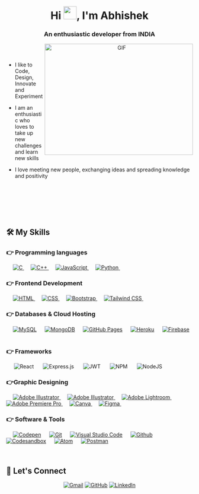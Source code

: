 <h1 align="center">Hi <img src="https://media.giphy.com/media/hvRJCLFzcasrR4ia7z/giphy.gif" width="35">, I'm Abhishek </h1>
<h3 align="center" >An enthusiastic developer from INDIA</h3>
<a target="_blank" align="center">
  <img align="right" top="500" height="300" width="400" alt="GIF" src="https://media.giphy.com/media/SWoSkN6DxTszqIKEqv/giphy.gif">
</a>
<br/>
<br/>

-  I like to Code, Design, Innovate and Experiment
  
-  I am an enthusiastic who loves to take up new challenges and learn new skills
  
-  I love meeting new people, exchanging ideas and spreading knowledge and positivity

<br/>
<br/>
<br/>
<br/>
<br/>
<!-- <p align="center"> <img src="https://komarev.com/ghpvc/?username=abhii30&label=Profile%20Views%20&color=dc143c&style=plastic" alt="Abhii30" /> </p> -->

## 🛠️ My Skills

### 👉 Programming languages

<p align="left"> 
  &emsp; 
  <a href="https://www.cprogramming.com/" target="_blank"> 
    <img alt="C" src="https://img.shields.io/badge/C%20-%232370ED.svg?logo=c&logoColor=white">
  </a> 
  &emsp;
  <a href="https://www.w3schools.com/cpp/" target="_blank"> 
    <img alt="C++" src="https://img.shields.io/badge/C++%20-%2300599C.svg?logo=c%2B%2B&logoColor=white">
  </a> 
  &emsp;
  <a href="https://developer.mozilla.org/en-US/docs/Web/JavaScript" target="_blank"> 
     <img alt="JavaScript" src="https://img.shields.io/badge/JavaScript%20-%23F7DF1E.svg?logo=javascript&logoColor=black">
   </a>
  &emsp;
	 <a href="https://docs.python.org/3/" target="_blank"> 
     <img alt="Python" src="https://img.shields.io/badge/python-3670A0?style=flate&logo=python&logoColor=ffdd54">
   </a>
  &emsp;
</p>

### 👉 Frontend Development

<p align="left"> 
  &emsp; 
  <a href="https://www.w3.org/html/" target="_blank"> 
   <img alt="HTML" src="https://img.shields.io/badge/HTML5%20-%23E34F26.svg?logo=html5&logoColor=white">
  </a>   
  &emsp;
  <a href="https://www.w3schools.com/css/" target="_blank">
    <img alt="CSS" src="https://img.shields.io/badge/CSS%20-%231572B6.svg?logo=css3&logoColor=white">
  </a> 
   &emsp;
  <a href="https://getbootstrap.com" target="_blank"> 
    <img alt="Bootstrap" src="https://img.shields.io/badge/Bootstrap-%23563D7C.svg?style=flat&logo=bootstrap&logoColor=white"/>
  </a>
&emsp; 
  <a href="https://getbootstrap.com" target="_blank"> 
    <img alt="Tailwind CSS" src="https://img.shields.io/badge/tailwindcss-%2338B2AC.svg?style=flat&logo=tailwind-css&logoColor=white"/>
  </a>
&emsp; 
</p>

### 👉 Databases & Cloud Hosting

<p align="left">
  &emsp;
    <a href="https://www.mysql.com/"><img alt="MySQL" src="https://img.shields.io/badge/MySQL-00000F?style=flat&logo=mysql&logoColor=white"></a>
  &emsp;
    <a href="https://www.mongodb.com/"><img alt="MongoDB" src ="https://img.shields.io/badge/MongoDB-%234ea94b.svg?style=flat&logo=mongodb&logoColor=white"/></a>
  &emsp;
    <a href="https://www.github.com"><img alt="GitHub Pages" src="https://img.shields.io/badge/GitHub%20Pages-%23327FC7.svg?style=flat&logo=github&logoColor=white"></a>
  &emsp;
    <a href="https://www.heroku.com/"><img alt="Heroku" src="https://img.shields.io/badge/Heroku%20-%23430098.svg?logo=heroku&logoColor=white"></a>  
  &emsp;
    <a href="https://firebase.google.com/"><img alt="Firebase" src ="https://img.shields.io/badge/Firebase-ffca28?style=flate&logo=firebase&logoColor=black"></a>
 &emsp; 
</p>

### 👉 Frameworks
<p align="left">

&emsp;&ensp;![React](https://img.shields.io/badge/react-%2320232a.svg?style=flat&logo=react&logoColor=%2361DAFB)
&emsp;&ensp;![Express.js](https://img.shields.io/badge/express.js-%23404d59.svg?style=flat&logo=express&logoColor=%2361DAFB)
&emsp;&ensp;![JWT](https://img.shields.io/badge/JWT-black?style=flat&logo=JSON%20web%20tokens)
&emsp;&ensp;![NPM](https://img.shields.io/badge/NPM-%23000000.svg?style=flat&logo=npm&logoColor=white)
&emsp;&ensp;![NodeJS](https://img.shields.io/badge/node.js-6DA55F?style=flat&logo=node.js&logoColor=white)
</p>


### 👉Graphic Designing
<p align="left">
  &emsp;  
   <a href="https://www.adobe.com/in/products/illustrator.html" target="_blank"> 
    <img alt="Adobe Illustrator" src="https://img.shields.io/badge/Adobe%20Illustrator-FF9A00?style=flat&logo=adobe%20illustrator&logoColor=white"/>
  </a> 
  &emsp;
  <a href="https://www.adobe.com/in/products/illustrator.html" target="_blank"> 
    <img alt="Adobe Illustrator" src="https://img.shields.io/badge/Adobe%20illustrator-%23FF9A00.svg?style=flat&logo=adobe%20illustrator&logoColor=white"/> 
  </a> 
    &emsp;
  <a href="https://www.adobe.com/in/products/photoshop-lightroom.html" target="_blank"> 
    <img alt="Adobe Lightroom" src="https://img.shields.io/badge/Adobe%20Lightroom-31A8FF?style=flat&logo=Adobe%20Lightroom&logoColor=white"/>
  </a>
   &emsp;
  <a href="https://www.adobe.com/in/products/premiere.html" target="_blank"> 
   <img alt="Adobe Premiere Pro" src="https://img.shields.io/badge/Adobe%20Premiere%20Pro-9999FF?style=flate&logo=Adobe%20Premiere%20Pro&logoColor=white"/>
  </a>
    &emsp;
  <a href="https://www.canva.com/">
  	<img alt="Canva" src="https://img.shields.io/badge/Canva-%2300C4CC.svg?style=flat&logo=Canva&logoColor=white"/>
  </a>
&emsp; 
<a href="https://www.figma.com/">
  <img alt="Figma" src="https://img.shields.io/badge/Figma-%23F24E1E.svg?style=flat&logo=figma&logoColor=white"/>
  </a>
&emsp; 
 </p>

### 👉 Software & Tools

<p>
  &emsp;
    <a href="#"><img alt="Codepen" src="https://img.shields.io/badge/Codepen-000000.svg?logo=codepen&logoColor=white"></a>
  &emsp;
    <a href="#"><img alt="Git" src="https://img.shields.io/badge/Git%20-%23F05033.svg?logo=git&logoColor=white"></a>
&emsp;
    <a href="#"><img alt="Visual Studio Code" src="https://img.shields.io/badge/Visual%20Studio%20Code-0078d7.svg?logo=visual-studio-code&logoColor=white"></a>
  &emsp;
 <a href="#"><img alt="Github" src="https://img.shields.io/badge/Github-%23121011.svg?style=flat&logo=github&logoColor=white"></a>
  &emsp;
	  <a href="#"><img alt="Codesandbox" src="https://img.shields.io/badge/Codesandbox-040404?style=flat&logo=Codesandbox&logoColor=DBDBDB"></a>
  &emsp;
	 <a href="#"><img alt="Atom" src="https://img.shields.io/badge/Atom-%2366595C.svg?style=flat&logo=atom&logoColor=white"></a>
  &emsp;
	<a href="#"><img alt="Postman" src="https://img.shields.io/badge/Postman-FF6C37?style=flat&logo=Postman&logoColor=white"></a>
  &emsp;

	
	
	
</p>

<br/>

## 🤝 Let's Connect

<p align="center">
	<a href="mailto:akumar300599@gmail.com"><img src="https://img.icons8.com/bubbles/50/000000/gmail.png" alt="Gmail"/></a>
	<a href="https://github.com/Abhii30"><img src="https://img.icons8.com/bubbles/50/000000/github.png" alt="GitHub"/></a>
	<a href="https://www.linkedin.com/in/abhii30/"><img src="https://img.icons8.com/bubbles/50/000000/linkedin.png" alt="LinkedIn"/></a>
	
</p>

<!--img align="right" alt="Coding" width="450" src="https://camo.githubusercontent.com/6607041227d81f650340ff070cc2843518acad359b57e5bb054a9fb7127aa041/68747470733a2f2f63646e2e6472696262626c652e636f6d2f75736572732f323634363432332f73637265656e73686f74732f353530373139362f636f6d70757465722e676966" data-canonical-src="https://cdn.dribbble.com/users/2646423/screenshots/5507196/computer.gif" style="max-width:100%;"/-->
